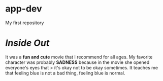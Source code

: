 # app-dev
My first repository

# *Inside Out*
It was a **fun and cute** movie that I recommend for all ages. My favorite character was probably
**SADNESS** because in the movie she opened everyone's eyes that > it's okay not to be okay sometimes.
It teaches me that feeling blue is not a bad thing, feeling blue is normal.
